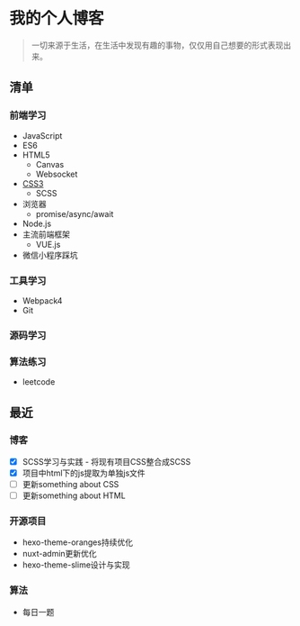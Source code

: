 # 我的个人博客

> 一切来源于生活，在生活中发现有趣的事物，仅仅用自己想要的形式表现出来。

## 清单

### 前端学习
- JavaScript
- ES6
- HTML5
  - Canvas
  - Websocket
- [CSS3](https://zcheng.site/something-about-css.html)
  - SCSS
- 浏览器
  - promise/async/await
- Node.js
- 主流前端框架
  - VUE.js
- 微信小程序踩坑

### 工具学习
  - Webpack4
  - Git

### 源码学习

### 算法练习
 - leetcode

## 最近

### 博客
 - [x] SCSS学习与实践 - 将现有项目CSS整合成SCSS
 - [x] 项目中html下的js提取为单独js文件
 - [ ] 更新something about CSS
 - [ ] 更新something about HTML

### 开源项目
 - hexo-theme-oranges持续优化
 - nuxt-admin更新优化
 - hexo-theme-slime设计与实现

### 算法
 - 每日一题
